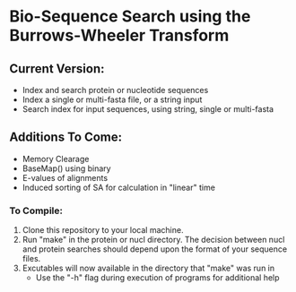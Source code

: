 # Bio-Sequence Search using the Burrows-Wheeler Transform

## Current Version:
 - Index and search protein or nucleotide sequences
 - Index a single or multi-fasta file, or a string input
 - Search index for input sequences, using string, single or multi-fasta

## Additions To Come:
 - Memory Clearage
 - BaseMap() using binary
 - E-values of alignments
 - Induced sorting of SA for calculation in "linear" time

### To Compile:
 1. Clone this repository to your local machine.
 2. Run "make" in the protein or nucl directory. The decision between nucl and protein searches should depend upon the format of your sequence files.
 3. Excutables will now available in the directory that "make" was run in
    - Use the "-h" flag during execution of programs for additional help
